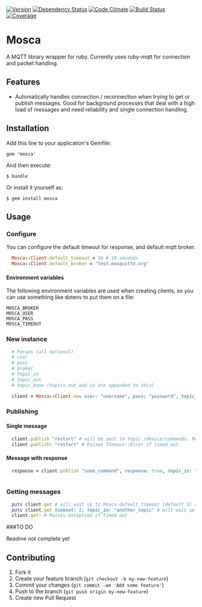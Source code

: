 [![Version     ](https://img.shields.io/gem/v/mosca.svg)](https://rubygems.org/gems/mosca) [![Dependency Status](https://gemnasium.com/ionia-corporation/mosca.svg)](https://gemnasium.com/ionia-corporation/mosca) [![Code Climate](https://codeclimate.com/github/ionia-corporation/mosca.png)](https://codeclimate.com/github/ionia-corporation/mosca) [![Build Status](https://img.shields.io/travis/ionia-corporation/mosca/master.svg)](https://travis-ci.org/ionia-corporation/mosca) [![Coverage    ](https://img.shields.io/codeclimate/coverage/github/ionia-corporation/mosca.svg)](https://codeclimate.com/github/ionia-corporation/mosca)


# Mosca

A MQTT library wrapper for ruby. Currently uses ruby-mqtt for connection and packet handling.

## Features

- Automatically handles connection / reconnection when trying to get or publish messages. Good for background processes that deal with a high load of messages and need reliability and single connection handling.

## Installation

Add this line to your application's Gemfile:

    gem 'mosca'

And then execute:

    $ bundle

Or install it yourself as:

    $ gem install mosca

## Usage

### Configure

You can configure the default timeout for response, and default mqtt broker.

```ruby
  Mosca::Client.default_timeout = 10 # 10 seconds
  Mosca::Client.default_broker = "test.mosquitto.org"
```

#### Environment variables

The following environment variables are used when creating clients, so you can use something like dotenv to put them on a file:

    MOSCA_BROKER
    MOSCA_USER
    MOSCA_PASS
    MOSCA_TIMEOUT

### New instance

```ruby
  # Params (all optional)
  # user
  # pass
  # broker
  # topic_in
  # topic_out
  # topic_base (topics out and in are appended to this)

  client = Mosca::Client.new user: "username", pass: "password", topic_in: "readings", topic_out: "commands", topic_base: "/device/"
```

### Publishing

#### Single message

```ruby
  client.publish "restart" # will be sent to topic /device/commands. Returns nil if timed out.
  client.publish! "restart" # Raises Timeout::Error if timed out.
```

#### Message with response

```ruby
  response = client.publish "some_command", response: true, topic_in: "responses" # will publish and wait for a response on the /device/responses topic
  
```

### Getting messages

```ruby
  puts client.get # will wait up to Mosca.default_timeout (default 5) seconds. will return nil if no response comes.
  puts client.get timeout: 2, topic_in: "another_topic" # will wait up to 2 seconds for a response on the another_topic topic.
  client.get! # Raises exception if timed out
```

###TO DO

Readme not complete yet

## Contributing

1. Fork it
2. Create your feature branch (`git checkout -b my-new-feature`)
3. Commit your changes (`git commit -am 'Add some feature'`)
4. Push to the branch (`git push origin my-new-feature`)
5. Create new Pull Request
